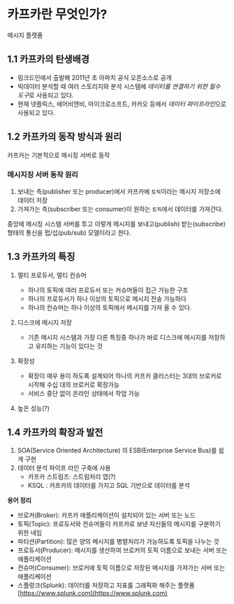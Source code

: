 # 카프카란 무엇인가?

메시지 플랫폼

## 1.1 카프카의 탄생배경

- 링크드인에서 출발해 2011년 초 아파치  공식 오픈소스로 공개
- 빅데이터 분석할 때 여러 스토리지와 분석 시스템에 *데이터를 연결하기 위한 필수 도구*로 사용되고 있다.
- 현재 넷플릭스, 에어비앤비, 마이크로소프트, 카카오 등에서 *데이터 파이프라인*으로 사용되고 있다.

## 1.2 카프카의 동작 방식과 원리

카프카는 기본적으로 메시징 서버로 동작

###  메시지징 서버 동작 원리
1. 보내는 측(publisher 또는 producer)에서 카프카에 `토픽`이라는 메시지 저장소에 데이터 저장
2. 가져가는 측(subscriber 또는 consumer)이 원하는 `토픽`에서 데이터를 가져간다.

중앙에 메시징 시스템 서버를 투고 이렇게 메시지를 보내고(publish) 받는(subscribe) 형태의 통신을 펍/섭(pub/sub) 모델이라고 한다.

## 1.3 카프카의 특징

1. 멀티 프로듀서, 멀티 컨슈머
    - 하나의 토픽에 여러 프로듀서 또는 커슈머들이 접근 가능한 구조
    - 하나의 프로듀서가 하나 이상의 토픽으로 메시지 전송 가능하다
    - 하나의 컨슈머는 하나 이상의 토픽에서 메시지를 가져 올 수 있다.

1. 디스크에 메시지 저장
    - 기존 메시지 시스템과 가장 다른 특징중 하나가 바로 디스크에 메시지를 저장하고 유지하는 기능이 있다는 것

1. 확장성
    - 확장이 매우 용이 하도록 설계되어 하나의 카프카 클러스터는 3대의 브로커로 시작해 수십 대의 브로커로 확장가능
    - 서비스 중단 없이 온라인 상태에서 작업 가능

1. 높은 성능(?)

## 1.4 카프카의 확장과 발전
1. SOA(Service Oriented Architecture) 의 ESB(Enterprise Service Bus)를 쉽게 구현
1. 데이터 분석 파이프 라인 구축에 사용
    - 카프카 스트림즈: 스트림처리 앱(?)
    - KSQL : 카프카의 데이터를 가지고 SQL 기반으로 데이터를 분석

**용어 정리**

- 브로커(Broker): 카프카 애플리케이션이 설치되어 있는 서버 또는 노드
- 토픽(Topic): 프로듀서와 컨슈머들이 카프카로 보낸 자신들의 메시지를 구분하기 위한 네임
- 파티션(Partition): 많은 양의 메시지를 병렬처리가 가능하도록 토픽을 나누는 것
- 프로듀서(Producer): 메시지를 생산하여 브로커의 토픽 이름으로 보내는 서버 또는 애플리케이션
- 컨슈머(Consumer): 브로커에 토픽 이름으로 저장된 메시지를 가져가는 서버 또는 애플리케이션
- 스플렁크(Splunk): 데이터를 저장하고 지표를 그래픽화 해주는 플랫폼 [https://www.splunk.com](https://www.splunk.com)